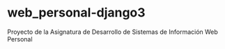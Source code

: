 # web_personal-django3
Proyecto de la Asignatura de Desarrollo de Sistemas de Información Web Personal
